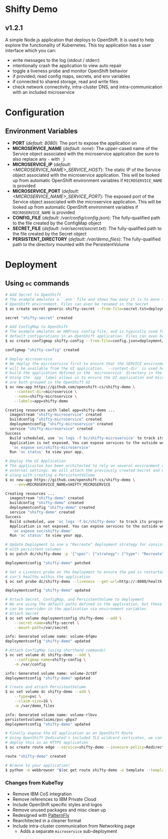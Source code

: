 # Shifty Demo
## v1.2.1

A simple Node.js application that deploys to OpenShift. It is used to help
explore the functionality of Kubernetes. This toy application has a user interface
which you can:

* write messages to the log (stdout / stderr)
* intentionally crash the application to view auto repair
* toggle a liveness probe and monitor OpenShift behavior
* if provided; read config maps, secrets, and env variables
* if connected to shared storage, read and write files
* check network connectivity, intra-cluster DNS, and intra-communication with an
  included microservice


# Configuration
## Environment Variables

- **PORT** (*default: 8080*): The port to expose the application on
- **MICROSERVICE_NAME** (*default: none*): The upper-cased name of the Service object associated
with the microservice application (be sure to also replace any `-` with `_`)
- **MICROSERVICE_IP** (*default: <MICROSERVICE_NAME>\_SERVICE\_HOST*): The static IP of the Service
object associated with the microservice application. This will be looked up from automatic OpenShift
environment variables if `MICROSERVICE_NAME` is provided
- **MICROSERVICE_PORT** (*default: <MICROSERVICE_NAME>\_SERVICE\_PORT*): The exposed port of the Service
object associated with the microservice application. This will be looked up from automatic OpenShift
environment variables if `MICROSERVICE_NAME` is provided
- **CONFIG_FILE** (*default: /var/config/config.json*): The fully-qualified path to the file created by
the ConfigMap object
- **SECRET_FILE** (*default: /var/secret/secret.txt*): The fully-qualified path to the file created by
the Secret object
- **PERSISTENT_DIRECTORY** (*default: /var/demo\_files*): The fully-qualified path to the directory mounted
with the PersistentVolume


# Deployment

## Using `oc` commands

```bash
# Add Secret to OpenShift
# The example emulates a `.env` file and shows how easy it is to move these directly into an
# OpenShift environment. Files can even be renamed in the Secret
$ oc create secret generic shifty-secret --from-file=secret.txt=deployment/examples/secret.env

secret "shifty-secret" created

# Add ConfigMap to OpenShift
# The example emulates an HAProxy config file, and is typically used for overriding
# default configurations in an OpenShift application. Files can even be renamed in the ConfigMap
$ oc create configmap shifty-config --from-file=config.json=deployment/examples/haproxy.config

configmap "shifty-config" created

# Deploy microservice
# We deploy the microservice first to ensure that the SERVICE environment variables
# will be available from the UI application. `--context-dir` is used here to only
# build the application defined in the `microservice` directory in the git repo.
# Using the `app` label allows us to ensure the UI application and microservice
# are both grouped in the OpenShift UI
$ oc new-app https://github.com/openshift-cs/shifty-demo \
    --context-dir=microservice \
    --name=shifty-microservice \
    --labels=app=shifty-demo

Creating resources with label app=shifty-demo ...
  imagestream "shifty-microservice" created
  buildconfig "shifty-microservice" created
  deploymentconfig "shifty-microservice" created
  service "shifty-microservice" created
Success
  Build scheduled, use 'oc logs -f bc/shifty-microservice' to track its progress.
  Application is not exposed. You can expose services to the outside world by executing one or more of the commands below:
   'oc expose svc/shifty-microservice'
  Run 'oc status' to view your app.

# Deploy the UI Application
# The applicaiton has been architected to rely on several environment variables to define
# external settings. We will attach the previously created Secret and ConfigMap afterward,
# along with creating a PersistentVolume
$ oc new-app https://github.com/openshift-cs/shifty-demo \
    --env=MICROSERVICE_NAME=SHIFTY_MICROSERVICE

Creating resources ...
  imagestream "shifty-demo" created
  buildconfig "shifty-demo" created
  deploymentconfig "shifty-demo" created
  service "shifty-demo" created
Success
  Build scheduled, use 'oc logs -f bc/shifty-demo' to track its progress.
  Application is not exposed. You can expose services to the outside world by executing one or more of the commands below:
   'oc expose svc/shifty-demo'
  Run 'oc status' to view your app.

# Update Deployment to use a "Recreate" deployment strategy for consistent deployments
# with persistent volumes
$ oc patch dc/shifty-demo -p '{"spec": {"strategy": {"type": "Recreate"}}}'

deploymentconfig "shifty-demo" patched

# Set a Liveness probe on the Deployment to ensure the pod is restarted if something
# isn't healthy within the application
$ oc set probe dc/shifty-demo --liveness --get-url=http://:8080/health

deploymentconfig "shifty-demo" updated

# Attach Secret, ConfigMap, and PersistentVolume to deployment
# We are using the default paths defined in the application, but these paths
# can be overriden in the application via environment variables
# Attach Secret
$ oc set volume deploymentconfig shifty-demo --add \
    --secret-name=shifty-secret \
    --mount-path=/var/secret

info: Generated volume name: volume-6fqmv
deploymentconfig "shifty-demo" updated

# Attach ConfigMap (using shorthand commands)
$ oc set volume dc shifty-demo --add \
    --configmap-name=shifty-config \
    -m /var/config

info: Generated volume name: volume-2ct8f
deploymentconfig "shifty-demo" updated

# Create and attach PersistentVolume
$ oc set volume dc shifty-demo --add \
    --type=pvc \
    --claim-size=1G \
    -m /var/demo_files

info: Generated volume name: volume-rlbvv
persistentvolumeclaims/pvc-gbpx7
deploymentconfig "shifty-demo" updated

# Finally expose the UI application as an OpenShift Route
# Using OpenShift Dedicated's included TLS wildcard certicates, we can easily
# deploy this as an HTTPS application
$ oc create route edge --service=shifty-demo --insecure-policy=Redirect

route "shifty-demo" created

# Browse to your application!
$ python -m webbrowser "$(oc get route shifty-demo -o template --template='https://{{.spec.host}}')"
```


### Changes from KubeToy

* Remove IBM CoS integration
* Remove references to IBM Private Cloud
* Include OpenShift specific styles and logos
* Remove unused packages and misc clean up
* Redesigned with [PatternFly](https://www.patternfly.org/)
* Rearchitected in a cleaner format
* Include intra-cluster communication from Networking page
  * Adds a separate `microservice` sub-deployment
